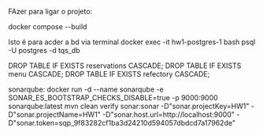 FAzer para ligar o projeto: 

docker compose --build


Isto é para acder a bd via terminal
docker exec -it hw1-postgres-1 bash
psql -U postgres -d tqs_db


DROP TABLE IF EXISTS reservations CASCADE;
DROP TABLE IF EXISTS menu CASCADE;
DROP TABLE IF EXISTS refectory CASCADE;

sonarqube:
docker run -d --name sonarqube -e SONAR_ES_BOOTSTRAP_CHECKS_DISABLE=true -p 9000:9000 sonarqube:latest
mvn clean verify sonar:sonar -D"sonar.projectKey=HW1" -D"sonar.projectName=HW1" -D"sonar.host.url=http://localhost:9000" -D"sonar.token=sqp_9f83282cf1ba3d24210d594057dbdcd7a17962de"